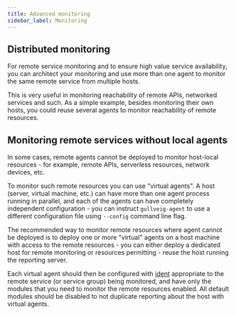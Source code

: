 ```yaml
---
title: Advanced monitoring
sidebar_label: Monitoring
---
```


## Distributed monitoring

For remote service monitoring and to ensure high value service availability, you can architect your monitoring and use more than one agent to monitor the same remote service from multiple hosts.

This is very useful in monitoring reachability of remote APIs, networked services and such. As a simple example, besides monitoring their own hosts, you could reuse several agents to monitor reachability of remote resources.  

## Monitoring remote services without local agents

In some cases, remote agents cannot be deployed to monitor host-local resources - for example, remote APIs, serverless resources, network devices, etc.

To monitor such remote resources you can use "virtual agents". A host (server, virtual machine, etc.) can have more than one agent process running in parallel, and each of the agents can have completely independent configuration - you can instruct `gullveig-agent` to use a different configuration file using `--config` command line flag.

The recommended way to monitor remote resources where agent cannot be deployed is to deploy one or more "virtual" agents on a host machine with access to the remote resources - you can either deploy a dedicated host for remote monitoring or resources permitting - reuse the host running the reporting server.

Each virtual agent should then be configured with [ident](../configuration/agent.conf.md#ident) appropriate to the remote service (or service group) being monitored, and have only the modules that you need to monitor the remote resources enabled. All default modules should be disabled to not duplicate reporting about the host with virtual agents.
